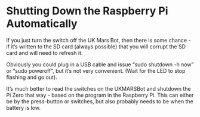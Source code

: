 # Shutting Down the Raspberry Pi Automatically

If you just turn the switch off the UK Mars Bot, then there is some chance - if it’s written to the SD card (always possible) that you will corrupt the SD card and will need to refresh it. 

Obviously you could plug in a USB cable and issue “sudo shutdown -h now” or “sudo poweroff”, but it’s not very convenient. (Wait for the LED to stop flashing and go out).

It’s much better to read the switches on the UKMARSBot and shutdown the Pi Zero that way - based on the program in the Raspberry Pi. This can either be by the press-button or switches, but also probably needs to be when the battery is low.


